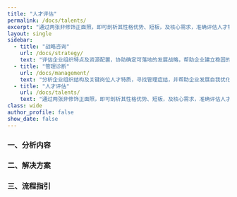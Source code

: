 ```yaml
---
title: "人才评估"
permalink: /docs/talents/
excerpt: "通过两张非修饰正面照，即可剖析其性格优势、短板，及核心需求，准确评估人才特质。"
layout: single
sidebar:
  - title: "战略咨询"
    url: /docs/strategy/
    text: "评估企业组织特点及资源配置，协助确定可落地的发展战略，帮助企业建立稳固的市场地位。"
  - title: "管理诊断"
    url: /docs/management/
    text: "分析企业组织结构及关键岗位人才特质，寻找管理症结，并帮助企业发展自我优化的自组织能力，成就卓越企业。"
  - title: "人才评估"
    url: /docs/talents/
    text: "通过两张非修饰正面照，即可剖析其性格优势、短板，及核心需求，准确评估人才特质。"
class: wide
author_profile: false
show_date: false
---
```


### 一、分析内容



### 二、解决方案



### 三、流程指引
